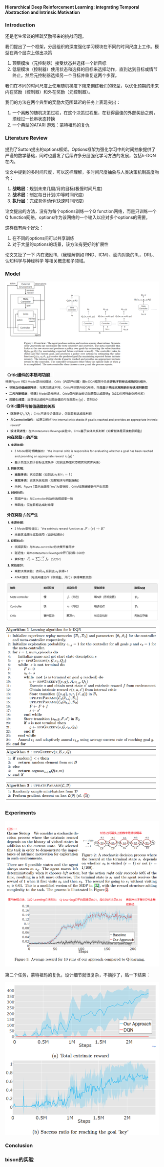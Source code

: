 **Hierarchical Deep Reinforcement Learning: integrating Temporal Abstraction and Intrinsic Motivation**

### Introduction

还是老生常谈的稀疏奖励带来的挑战问题。

我们提出了一个框架，分层组织的深度强化学习模块在不同的时间尺度上工作。模型在两个层次上做出决策

1. 顶层模块（元控制器）接受状态并选择一个新目标
2. 低层模块（控制器）使用状态和选择的目标来选择动作，直到达到目标或情节终止。然后元控制器选择另一个目标并重复这两个步骤。

我们在不同的时间尺度上使用随机梯度下降来训练我们的模型，以优化预期的未来内在奖励（控制器）和外在奖励（元控制器）。

我们的方法在两个典型的奖励大范围延迟的任务上表现突出：

1. 一个离散的随机决策过程，在这个决策过程里，在获得最佳的外部奖励之前，须经过一长串状态转换
2. 一个典型的ATARI 游戏：蒙特祖玛的复仇

### Literature Review

提到了Sutton提出的options框架。Options框架为强化学习中的时间抽象提供了严谨的数学基础，同时也启发了后续许多分层强化学习方法的发展，包括h-DQN在内。

论文中提到的多时间尺度，可以这样理解，多时间尺度抽象与人类决策机制高度吻合：

1. **战略层**：规划未来几周/月的目标(极慢时间尺度)
2. **战术层**：制定每日计划(中等时间尺度)
3. **执行层**：完成具体动作(快速时间尺度)

论文提出的方法，没有为每个options训练一个Q function网络，而是只训练一个Q function网络，options作为该网络的一个输入以应对多个options的需要。

这样做有两个好处：

1. 在不同的options间可以共享训练
2. 对于大量的options的场景，该方法有更好的扩展性

论文又扯了一下 内在激励RL（我理解例如 RND、ICM）、面向对象的RL、DRL、认知科学与神经科学 等相关概念和子领域。

### Model



![image-20250612161933274](img/image-20250612161933274.png)

![image-20250612171447688](img/image-20250612171447688.png)

![image-20250612172535564](img/image-20250612172535564.png)

### Experiments

![image-20250612174102939](img/image-20250612174102939.png)

第二个任务，蒙特祖玛的复仇，设计细节就很复杂，不摘抄了，贴一下结果：

![image-20250612174522856](img/image-20250612174522856.png)

### Conclusion

### bison的实验